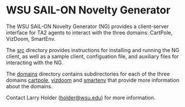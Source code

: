 # WSU SAIL-ON Novelty Generator

The WSU SAIL-ON Novelty Generator (NG) provides a client-server interface for
TA2 agents to interact with the three domains: CartPole, VizDoom, SmartEnv.

The [src](src) directory provides instructions for installing and running the
NG client, as well as a sample client, configuation file, and auxiliary files
for interacting with the NG.

The [domains](domains) directory contains subdirectories for each of the three
domains [cartpole](domains/cartpole), [vizdoom](domains/vizdoom) and
[smartenv](domains/smartenv) that provide more information about the domains.

Contact Larry Holder (holder@wsu.edu) for more information.

